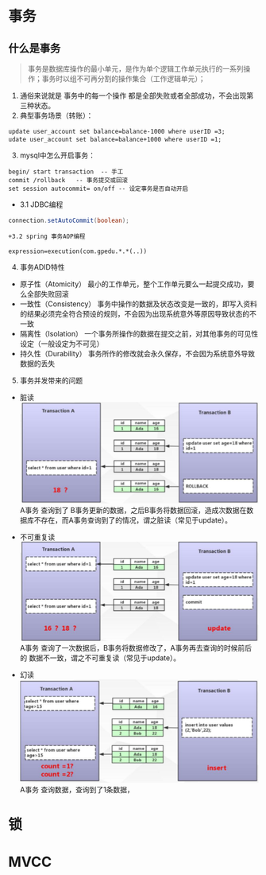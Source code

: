 # 事务
 ## 什么是事务
> 事务是数据库操作的最小单元，是作为单个逻辑工作单元执行的一系列操作；事务时以组不可再分割的操作集合（工作逻辑单元）；
1. 通俗来说就是 事务中的每一个操作 都是全部失败或者全部成功，不会出现第三种状态。
2. 典型事务场景（转账）：
```
update user_account set balance=balance-1000 where userID =3;
udate user_account set balance=balance+1000 where userID =1;
```
3. mysql中怎么开启事务：
```
begin/ start transaction  -- 手工
commit /rollback   -- 事务提交或回滚
set session autocommit= on/off -- 设定事务是否自动开启
```
  + 3.1 JDBC编程
```java
connection.setAutoCommit(boolean);
```
	+3.2 spring 事务AOP编程
```
expression=execution(com.gpedu.*.*(..))
```
4. 事务ADID特性
+ 原子性（Atomicity）
		最小的工作单元，整个工作单元要么一起提交成功，要么全部失败回滚
+ 一致性（Consistency）
		事务中操作的数据及状态改变是一致的，即写入资料的结果必须完全符合预设的规则，不会因为出现系统意外等原因导致状态的不一致
+ 隔离性（Isolation）
		一个事务所操作的数据在提交之前，对其他事务的可见性设定（一般设定为不可见）
+ 持久性（Durability）
		事务所作的修改就会永久保存，不会因为系统意外导致数据的丢失
5. 事务并发带来的问题
+ 脏读
![脏读](../images/脏读.png)
A事务 查询到了 B事务更新的数据，之后B事务将数据回滚，造成次数据在数据库不存在，而A事务查询到了的情况，谓之脏读（常见于update）。

+ 不可重复读
![不可重复读](../images/不可重复读.png)
A事务 查询了一次数据后，B事务将数据修改了，A事务再去查询的时候前后的 数据不一致，谓之不可重复读（常见于update）。
+  幻读
![幻读](../images/幻读.png)
A事务 查询数据，查询到了1条数据，


# 锁

# MVCC